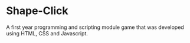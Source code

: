 # Shape-Click
A first year programming and scripting module game that was developed using HTML, CSS and Javascript.
